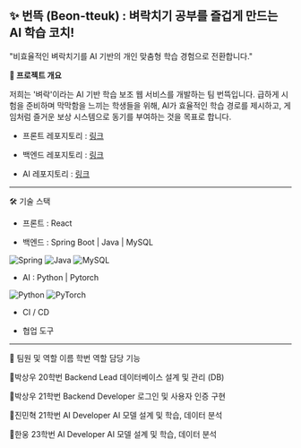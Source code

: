 ## ✨ 번뜩 (Beon-tteuk) : 벼락치기 공부를 즐겁게 만드는 AI 학습 코치!

"비효율적인 벼락치기를 AI 기반의 개인 맞춤형 학습 경험으로 전환합니다."

**🚀 프로젝트 개요**

저희는 '벼락'이라는 AI 기반 학습 보조 웹 서비스를 개발하는 팀 번뜩입니다. 급하게 시험을 준비하며 막막함을 느끼는 학생들을 위해, AI가 효율적인 학습 경로를 제시하고, 게임처럼 즐거운 보상 시스템으로 동기를 부여하는 것을 목표로 합니다.

- 프론트 레포지토리 : [링크](https://github.com/Beon-tteuk-Project/Beon-tteuk-FrontEnd)

- 백엔드 레포지토리 : [링크](https://github.com/Beon-tteuk-Project/Beon-tteuk-BackEnd)

- AI 레포지토리     : [링크](https://github.com/Beon-tteuk-Project/Beon-tteuk-AI)

-----

🛠️ 기술 스택

- 프론트 : React

- 백엔드 :	Spring Boot | Java | MySQL

![Spring](https://img.shields.io/badge/spring-%236DB33F.svg?style=for-the-badge&logo=spring&logoColor=white) ![Java](https://img.shields.io/badge/java-%23ED8B00.svg?style=for-the-badge&logo=openjdk&logoColor=white) ![MySQL](https://img.shields.io/badge/mysql-4479A1.svg?style=for-the-badge&logo=mysql&logoColor=white)
- AI : Python | Pytorch

![Python](https://img.shields.io/badge/python-3670A0?style=for-the-badge&logo=python&logoColor=ffdd54) ![PyTorch](https://img.shields.io/badge/PyTorch-%23EE4C2C.svg?style=for-the-badge&logo=PyTorch&logoColor=white)

- CI / CD

- 협업 도구

-----

🤝 팀원 및 역할
이름	학번	역할	담당 기능

👤박상우	20학번	Backend Lead	데이터베이스 설계 및 관리 (DB)

👤박상우	21학번	Backend Developer	로그인 및 사용자 인증 구현

👤진민혁 	21학번	AI Developer	AI 모델 설계 및 학습, 데이터 분석

👤한웅	  23학번	AI Developer	AI 모델 설계 및 학습, 데이터 분석

